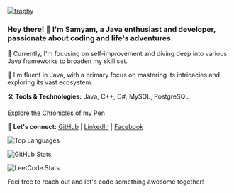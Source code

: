 [![trophy](https://github-profile-trophy.vercel.app/?username=samyam81&theme=onedark)](https://github.com/ryo-ma/github-profile-trophy)


### Hey there! 👋 I'm Samyam, a Java enthusiast and developer, passionate about coding and life's adventures.

🚀 Currently, I'm focusing on self-improvement and diving deep into various Java frameworks to broaden my skill set.

🌱 I'm fluent in Java, with a primary focus on mastering its intricacies and exploring its vast ecosystem.


🛠️ **Tools & Technologies:** Java, C++, C#, MySQL, PostgreSQL

<a href="https://www.medium.com/@samyam081" rel="nofollow">Explore the Chronicles of my Pen</a>

🔗 **Let's connect:** 
[GitHub](https://github.com/samyam81) | [LinkedIn](https://www.linkedin.com/in/samyam-subedi-1396b92a8/) | [Facebook](https://www.facebook.com/samyam07)

 ![Top Languages](https://github-readme-stats.vercel.app/api/top-langs/?username=samyam81)

 
 ![GitHub Stats](https://github-readme-stats.vercel.app/api?username=samyam81&show_icons=true&locale=en&theme=dark)
 

![LeetCode Stats](https://leetcard.jacoblin.cool/samyam21?theme=unicorn)

Feel free to reach out and let's code something awesome together!


